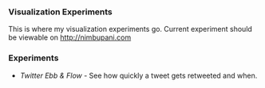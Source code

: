 ### Visualization Experiments

This is where my visualization experiments go. Current experiment should be viewable on http://nimbupani.com

### Experiments
- *Twitter Ebb & Flow* - See how quickly a tweet gets retweeted and when.